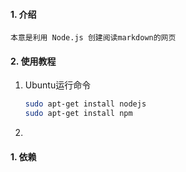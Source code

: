 #### 1. 介绍

    本意是利用 Node.js 创建阅读markdown的网页

#### 2. 使用教程

1. Ubuntu运行命令
   ```bash
   sudo apt-get install nodejs
   sudo apt-get install npm
   ```
2. 

#### 1. 依赖
